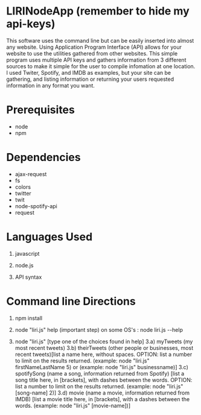 # LIRINodeApp (remember to hide my api-keys)

This software uses the command line but can be easily inserted into almost any website. Using Application Program Interface (API) allows for your website to use the utilities gathered from other websites. This simple program uses multiple API keys and gathers information from 3 different sources to make it simple for the user to compile infomation at one location. I used Twiter, Spotify, and IMDB as examples, but your site can be gathering, and listing information or returning your users requested information in any format you want.


# Prerequisites

* node
* npm


# Dependencies

* ajax-request
* fs
* colors
* twitter
* twit
* node-spotify-api
* request


# Languages Used

1. javascript

2. node.js

3. API syntax


# Command line Directions

1. npm install

2. node "liri.js" help (important step)
  	on some OS's : node liri.js --help

3. node "liri.js" [type one of the choices found in help]
	3.a) myTweets (my most recent tweets)
	3.b) theirTweets (other people or businesses, most recent tweets)[list a name here, without spaces. OPTION: list a number to limit on the results returned. (example: node "liri.js" firstNameLastName 5) or (example: node "liri.js" businessname)]
	3.c) spotifySong (name a song, information returned from Spotify) [list a song title here, in [brackets], with dashes between the words. OPTION: list a number to limit on the results returned. (example: node "liri.js" [song-name] 2)]
	3.d) movie (name a movie, information returned from IMDB) [list a movie title here, in [brackets], with a dashes between the words. (example: node "liri.js" [movie-name])]
